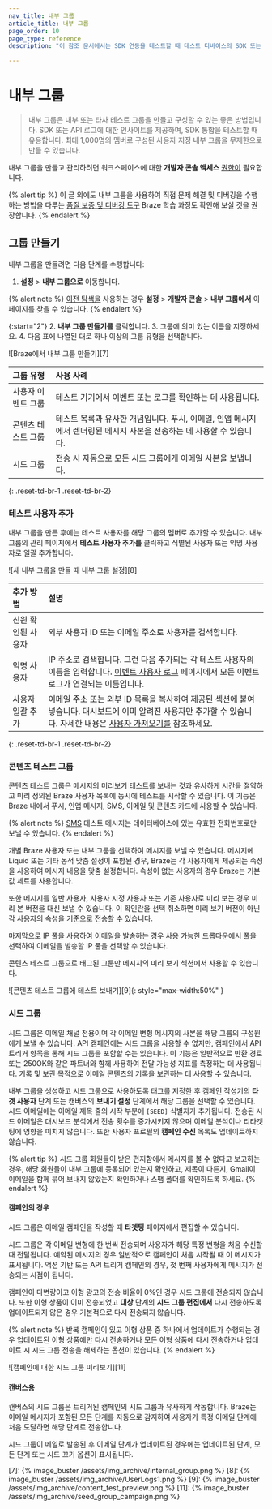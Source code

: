 ```yaml
---
nav_title: 내부 그룹
article_title: 내부 그룹
page_order: 10
page_type: reference
description: "이 참조 문서에서는 SDK 연동을 테스트할 때 테스트 디바이스의 SDK 또는 API 로그에 대한 인사이트를 얻을 수 있는 좋은 방법인 내부 그룹에 대해 설명합니다."

---
```


# 내부 그룹

> 내부 그룹은 내부 또는 타사 테스트 그룹을 만들고 구성할 수 있는 좋은 방법입니다. SDK 또는 API 로그에 대한 인사이트를 제공하며, SDK 통합을 테스트할 때 유용합니다. 최대 1,000명의 멤버로 구성된 사용자 지정 내부 그룹을 무제한으로 만들 수 있습니다.

내부 그룹을 만들고 관리하려면 워크스페이스에 대한 **개발자 콘솔 액세스** [권한이]({{site.baseurl}}/user_guide/administrative/manage_your_braze_users/user_permissions/#limited-and-team-role-permissions) 필요합니다.

{% alert tip %}
이 글 외에도 내부 그룹을 사용하여 직접 문제 해결 및 디버깅을 수행하는 방법을 다루는 [품질 보증 및 디버깅 도구](https://learning.braze.com/quality-assurance-and-debugging-tools-in-the-dashboard/) Braze 학습 과정도 확인해 보실 것을 권장합니다.
{% endalert %}

## 그룹 만들기

내부 그룹을 만들려면 다음 단계를 수행합니다: 

1. **설정** > **내부 그룹으로** 이동합니다.

{% alert note %}
[이전 탐색을]({{site.baseurl}}/navigation) 사용하는 경우 **설정** > **개발자 콘솔** > **내부 그룹에서** 이 페이지를 찾을 수 있습니다.
{% endalert %}

{:start="2"}
2\. **내부 그룹 만들기를** 클릭합니다.
3\. 그룹에 의미 있는 이름을 지정하세요.
4\. 다음 표에 나열된 대로 하나 이상의 그룹 유형을 선택합니다.

![Braze에서 내부 그룹 만들기][7]

| 그룹 유형     | 사용 사례     |
| :------------- | :------------- |
| 사용자 이벤트 그룹| 테스트 기기에서 이벤트 또는 로그를 확인하는 데 사용됩니다.|
| 콘텐츠 테스트 그룹 | 테스트 목록과 유사한 개념입니다. 푸시, 이메일, 인앱 메시지에서 렌더링된 메시지 사본을 전송하는 데 사용할 수 있습니다.|
| 시드 그룹 | 전송 시 자동으로 모든 시드 그룹에게 이메일 사본을 보냅니다.|
{: .reset-td-br-1 .reset-td-br-2}

### 테스트 사용자 추가

내부 그룹을 만든 후에는 테스트 사용자를 해당 그룹의 멤버로 추가할 수 있습니다. 내부 그룹의 관리 페이지에서 **테스트 사용자 추가를** 클릭하고 식별된 사용자 또는 익명 사용자로 일괄 추가합니다.

![새 내부 그룹을 만들 때 내부 그룹 설정][8]

| 추가 방법 | 설명 |
| :------------- | :------------- |
| 신원 확인된 사용자 |외부 사용자 ID 또는 이메일 주소로 사용자를 검색합니다.|
|익명 사용자| IP 주소로 검색합니다. 그런 다음 추가되는 각 테스트 사용자의 이름을 입력합니다. [이벤트 사용자 로그]({{site.baseurl}}/user_guide/administrative/app_settings/developer_console/event_user_log_tab/) 페이지에서 모든 이벤트 로그가 연결되는 이름입니다.|
|사용자 일괄 추가|이메일 주소 또는 외부 ID 목록을 복사하여 제공된 섹션에 붙여넣습니다. 대시보드에 이미 알려진 사용자만 추가할 수 있습니다. 자세한 내용은 [사용자 가져오기를]({{site.baseurl}}/user_guide/data_and_analytics/user_data_collection/user_import/) 참조하세요.|
{: .reset-td-br-1 .reset-td-br-2}

### 콘텐츠 테스트 그룹

콘텐츠 테스트 그룹은 메시지의 미리보기 테스트를 보내는 것과 유사하게 시간을 절약하고 미리 정의된 Braze 사용자 목록에 동시에 테스트를 시작할 수 있습니다. 이 기능은 Braze 내에서 푸시, 인앱 메시지, SMS, 이메일 및 콘텐츠 카드에 사용할 수 있습니다.

{% alert note %}
[SMS]({{site.baseurl}}/user_guide/message_building_by_channel/sms/) 테스트 메시지는 데이터베이스에 있는 유효한 전화번호로만 보낼 수 있습니다.
{% endalert %}

개별 Braze 사용자 또는 내부 그룹을 선택하여 메시지를 보낼 수 있습니다. 메시지에 Liquid 또는 기타 동적 맞춤 설정이 포함된 경우, Braze는 각 사용자에게 제공되는 속성을 사용하여 메시지 내용을 맞춤 설정합니다. 속성이 없는 사용자의 경우 Braze는 기본값 세트를 사용합니다.

또한 메시지를 일반 사용자, 사용자 지정 사용자 또는 기존 사용자로 미리 보는 경우 미리 본 버전을 대신 보낼 수 있습니다. 이 확인란을 선택 취소하면 미리 보기 버전이 아닌 각 사용자의 속성을 기준으로 전송할 수 있습니다.

마지막으로 IP 풀을 사용하여 이메일을 발송하는 경우 사용 가능한 드롭다운에서 풀을 선택하여 이메일을 발송할 IP 풀을 선택할 수 있습니다.

콘텐츠 테스트 그룹으로 태그된 그룹만 메시지의 미리 보기 섹션에서 사용할 수 있습니다.

![콘텐츠 테스트 그룹에 테스트 보내기][9]{: style="max-width:50%" }

### 시드 그룹

시드 그룹은 이메일 채널 전용이며 각 이메일 변형 메시지의 사본을 해당 그룹의 구성원에게 보낼 수 있습니다. API 캠페인에는 시드 그룹을 사용할 수 없지만, 캠페인에서 API 트리거 항목을 통해 시드 그룹을 포함할 수는 있습니다. 이 기능은 일반적으로 반환 경로 또는 250OK와 같은 파트너와 함께 사용하여 전달 가능성 지표를 측정하는 데 사용됩니다. 기록 및 보관 목적으로 이메일 콘텐츠의 기록을 보관하는 데 사용할 수 있습니다. 

내부 그룹을 생성하고 시드 그룹으로 사용하도록 태그를 지정한 후 캠페인 작성기의 **타겟 사용자** 단계 또는 캔버스의 **보내기 설정** 단계에서 해당 그룹을 선택할 수 있습니다. 시드 이메일에는 이메일 제목 줄의 시작 부분에 `[SEED]` 식별자가 추가됩니다. 전송된 시드 이메일은 대시보드 분석에서 전송 횟수를 증가시키지 않으며 이메일 분석이나 리타겟팅에 영향을 미치지 않습니다. 또한 사용자 프로필의 **캠페인 수신** 목록도 업데이트하지 않습니다.

{% alert tip %}
시드 그룹 회원들이 받은 편지함에서 메시지를 볼 수 없다고 보고하는 경우, 해당 회원들이 내부 그룹에 등록되어 있는지 확인하고, 제목이 다른지, Gmail이 이메일을 함께 묶어 보내지 않았는지 확인하거나 스팸 폴더를 확인하도록 하세요.
{% endalert %}

#### 캠페인의 경우

시드 그룹은 이메일 캠페인을 작성할 때 **타겟팅** 페이지에서 편집할 수 있습니다.

시드 그룹은 각 이메일 변형에 한 번씩 전송되며 사용자가 해당 특정 변형을 처음 수신할 때 전달됩니다. 예약된 메시지의 경우 일반적으로 캠페인이 처음 시작될 때 이 메시지가 표시됩니다. 액션 기반 또는 API 트리거 캠페인의 경우, 첫 번째 사용자에게 메시지가 전송되는 시점이 됩니다.

캠페인이 다변량이고 이형 광고의 전송 비율이 0%인 경우 시드 그룹에 전송되지 않습니다. 또한 이형 상품이 이미 전송되었고 **대상** 단계의 **시드 그룹 편집에서** 다시 전송하도록 업데이트되지 않은 경우 기본적으로 다시 전송되지 않습니다.

{% alert note %}
반복 캠페인이 있고 이형 상품 중 하나에서 업데이트가 수행되는 경우 업데이트된 이형 상품에만 다시 전송하거나 모든 이형 상품에 다시 전송하거나 업데이트 시 시드 그룹 전송을 해제하는 옵션이 있습니다.
{% endalert %}

![캠페인에 대한 시드 그룹 미리보기][11]

#### 캔버스용

캔버스의 시드 그룹은 트리거된 캠페인의 시드 그룹과 유사하게 작동합니다. Braze는 이메일 메시지가 포함된 모든 단계를 자동으로 감지하여 사용자가 특정 이메일 단계에 처음 도달하면 해당 단계로 전송합니다.

시드 그룹이 메일로 발송된 후 이메일 단계가 업데이트된 경우에는 업데이트된 단계, 모든 단계 또는 시드 끄기 옵션이 표시됩니다.


[7]: {% image_buster /assets/img_archive/internal_group.png %}
[8]: {% image_buster /assets/img_archive/UserLogs1.png %}
[9]: {% image_buster /assets/img_archive/content_test_preview.png %}
[11]: {% image_buster /assets/img_archive/seed_group_campaign.png %}
